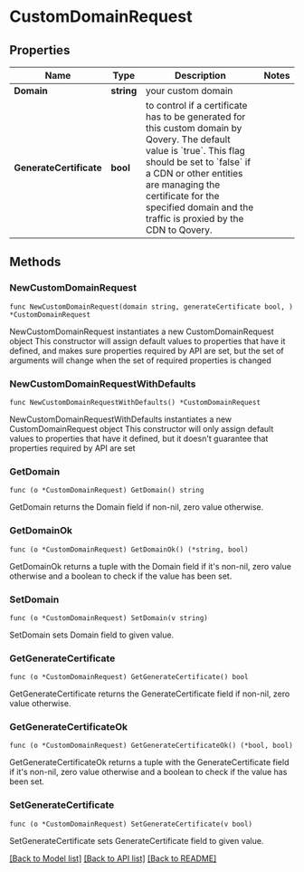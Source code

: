 # CustomDomainRequest

## Properties

Name | Type | Description | Notes
------------ | ------------- | ------------- | -------------
**Domain** | **string** | your custom domain | 
**GenerateCertificate** | **bool** | to control if a certificate has to be generated for this custom domain by Qovery. The default value is &#x60;true&#x60;. This flag should be set to &#x60;false&#x60; if a CDN or other entities are managing the certificate for the specified domain and the traffic is proxied by the CDN to Qovery. | 

## Methods

### NewCustomDomainRequest

`func NewCustomDomainRequest(domain string, generateCertificate bool, ) *CustomDomainRequest`

NewCustomDomainRequest instantiates a new CustomDomainRequest object
This constructor will assign default values to properties that have it defined,
and makes sure properties required by API are set, but the set of arguments
will change when the set of required properties is changed

### NewCustomDomainRequestWithDefaults

`func NewCustomDomainRequestWithDefaults() *CustomDomainRequest`

NewCustomDomainRequestWithDefaults instantiates a new CustomDomainRequest object
This constructor will only assign default values to properties that have it defined,
but it doesn't guarantee that properties required by API are set

### GetDomain

`func (o *CustomDomainRequest) GetDomain() string`

GetDomain returns the Domain field if non-nil, zero value otherwise.

### GetDomainOk

`func (o *CustomDomainRequest) GetDomainOk() (*string, bool)`

GetDomainOk returns a tuple with the Domain field if it's non-nil, zero value otherwise
and a boolean to check if the value has been set.

### SetDomain

`func (o *CustomDomainRequest) SetDomain(v string)`

SetDomain sets Domain field to given value.


### GetGenerateCertificate

`func (o *CustomDomainRequest) GetGenerateCertificate() bool`

GetGenerateCertificate returns the GenerateCertificate field if non-nil, zero value otherwise.

### GetGenerateCertificateOk

`func (o *CustomDomainRequest) GetGenerateCertificateOk() (*bool, bool)`

GetGenerateCertificateOk returns a tuple with the GenerateCertificate field if it's non-nil, zero value otherwise
and a boolean to check if the value has been set.

### SetGenerateCertificate

`func (o *CustomDomainRequest) SetGenerateCertificate(v bool)`

SetGenerateCertificate sets GenerateCertificate field to given value.



[[Back to Model list]](../README.md#documentation-for-models) [[Back to API list]](../README.md#documentation-for-api-endpoints) [[Back to README]](../README.md)


